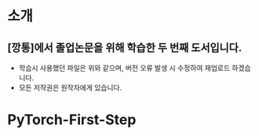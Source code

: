 # 소개
## [깡통]에서 졸업논문을 위해 학습한 두 번째 도서입니다.
- 학습시 사용했던 파일은 위와 같으며, 버전 오류 발생 시 수정하여 재업로드 하겠습니다.
- 모든 저작권은 원작자에게 있습니다.

# PyTorch-First-Step
